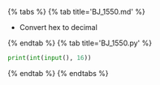 {% tabs %}
{% tab title='BJ_1550.md' %}

* Convert hex to decimal

{% endtab %}
{% tab title='BJ_1550.py' %}

```py
print(int(input(), 16))
```

{% endtab %}
{% endtabs %}